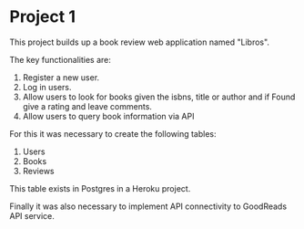 # Project 1

This project builds up a book review web application named "Libros".

The key functionalities are:
1. Register a new user.
2. Log in users.
3. Allow users to look for books given the isbns, title or author and if Found give a rating and leave comments.
4. Allow users to query book information via API

For this it was necessary to create the following tables:
1. Users
2. Books
3. Reviews

This table exists in Postgres in a Heroku project.

Finally it was also necessary to implement API connectivity to GoodReads API service.
